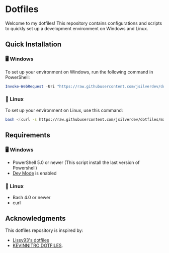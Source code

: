 # Dotfiles

Welcome to my dotfiles! This repository contains configurations and scripts to quickly set up a development environment on Windows and Linux.

## Quick Installation

### 🖥️ Windows

To set up your environment on Windows, run the following command in PowerShell:

```powershell
Invoke-WebRequest -Uri "https://raw.githubusercontent.com/jsilverdev/dotfiles/master/lets-go.ps1" -OutFile ".\lets-go.ps1"; Set-ExecutionPolicy -Scope CurrentUser -ExecutionPolicy RemoteSigned; .\lets-go.ps1
```

### 🐧 Linux

To set up your environment on Linux, use this command:

```bash
bash <(curl -s https://raw.githubusercontent.com/jsilverdev/dotfiles/master/lets-go.sh)
```

## Requirements

### 🖥️ Windows
- PowerShell 5.0 or newer (This script install the last version of Powershell)
- [Dev Mode](https://learn.microsoft.com/en-us/windows/apps/get-started/enable-your-device-for-development) is enabled

### 🐧 Linux
- Bash 4.0 or newer
- curl

## Acknowledgments

This dotfiles repository is inspired by:
- [Lissy93's dotfiles](https://github.com/Lissy93/dotfiles)
- [KEVINNITRO DOTFILES](https://github.com/KevinNitroG/dotfiles).
